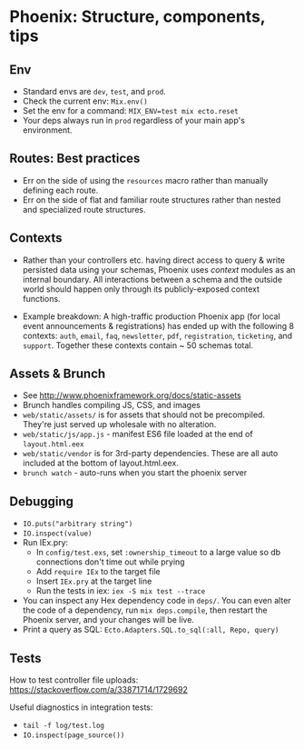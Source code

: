 # Phoenix: Structure, components, tips


## Env

  * Standard envs are `dev`, `test`, and `prod`.
  * Check the current env: `Mix.env()`
  * Set the env for a command: `MIX_ENV=test mix ecto.reset`
  * Your deps always run in `prod` regardless of your main app's environment.


## Routes: Best practices

  * Err on the side of using the `resources` macro rather than manually defining each route.
  * Err on the side of flat and familiar route structures rather than nested and specialized route structures.


## Contexts

  * Rather than your controllers etc. having direct access to query & write persisted data using your schemas, Phoenix uses *context* modules as an internal boundary. All interactions between a schema and the outside world should happen only through its publicly-exposed context functions.

  * Example breakdown: A high-traffic production Phoenix app (for local event announcements & registrations) has ended up with the following 8 contexts: `auth`, `email`, `faq`, `newsletter`, `pdf`, `registration`, `ticketing`, and `support`. Together these contexts contain ~ 50 schemas total.


## Assets & Brunch

- See http://www.phoenixframework.org/docs/static-assets
- Brunch handles compiling JS, CSS, and images
- `web/static/assets/` is for assets that should not be precompiled. They're just served up wholesale with no alteration.
- `web/static/js/app.js` - manifest ES6 file loaded at the end of `layout.html.eex`
- `web/static/vendor` is for 3rd-party dependencies. These are all auto included at the bottom of layout.html.eex.
- `brunch watch` - auto-runs when you start the phoenix server


## Debugging

- `IO.puts("arbitrary string")`
- `IO.inspect(value)`
- Run IEx.pry:
  * In `config/test.exs`, set `:ownership_timeout` to a large value so db connections don't time out while prying
  * Add `require IEx` to the target file
  * Insert `IEx.pry` at the target line
  * Run the tests in iex: `iex -S mix test --trace`
- You can inspect any Hex dependency code in `deps/`. You can even alter the code of a dependency, run `mix deps.compile`, then restart the Phoenix server, and your changes will be live.
- Print a query as SQL: `Ecto.Adapters.SQL.to_sql(:all, Repo, query)`


## Tests

How to test controller file uploads: https://stackoverflow.com/a/33871714/1729692

Useful diagnostics in integration tests:

- `tail -f log/test.log`
- `IO.inspect(page_source())`
